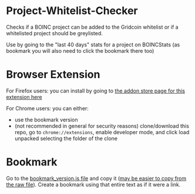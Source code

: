 # Project-Whitelist-Checker
Checks if a BOINC project can be added to the Gridcoin whitelist or if a whitelisted project should be greylisted.

Use by going to the "last 40 days" stats for a project on BOINCStats (as bookmark you will also need to click the bookmark there too)

# Browser Extension

For Firefox users: you can install by going to [the addon store page for this extension here](https://addons.mozilla.org/en-US/firefox/addon/whitelist-requirement-checker/)

For Chrome users: you can either:
* use the bookmark version 
* (not recommended in general for security reasons) clone/download this repo,  go to `chrome://extensions`, enable developer mode, and click load unpacked selecting the folder of the clone
# Bookmark

Go to the [bookmark_version.js file](bookmark_version.js) and copy it ([may be easier to copy from the raw file](https://raw.githubusercontent.com/RoboticMind/Project-Whitelist-Checker/main/bookmark_version.js)). Create a bookmark using that entire text as if it were a link. 
